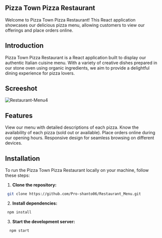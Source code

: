 ## Pizza Town Pizza Restaurant
Welcome to Pizza Town  Pizza Restaurant! This React application showcases our delicious pizza menu, allowing customers to view our offerings and place orders online.

## Introduction
Pizza Town  Pizza Restaurant is a React application built to display our authentic Italian cuisine menu. With a variety of creative dishes prepared in our stone oven using organic ingredients, we aim to provide a delightful dining experience for pizza lovers.

## Screeshot
![Restaurant-Menu4](https://github.com/Pro-shanto06/Restaurant_Menu/assets/123327841/7421718c-cc77-4523-a00c-fb4d6ee9bbce)

## Features
View our menu with detailed descriptions of each pizza.
Know the availability of each pizza (sold out or available).
Place orders online during our opening hours.
Responsive design for seamless browsing on different devices.

## Installation
To run the Pizza Town Pizza Restaurant locally on your machine, follow these steps:
1. **Clone the repository:**
  ```bash
   git clone https://github.com/Pro-shanto06/Restaurant_Menu.git
   ```
2. **Install dependencies:**
 ```bash
  npm install
   ```
3. **Start the development server:**
 ```bash
   npm start
   ```
